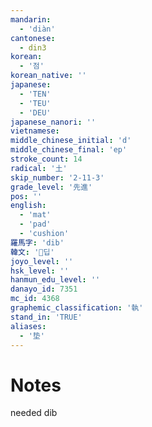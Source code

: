 ```yaml
---
mandarin:
  - 'diàn'
cantonese:
  - din3
korean:
  - '점'
korean_native: ''
japanese:
  - 'TEN'
  - 'TEU'
  - 'DEU'
japanese_nanori: ''
vietnamese:
middle_chinese_initial: 'd'
middle_chinese_final: 'ep'
stroke_count: 14
radical: '土'
skip_number: '2-11-3'
grade_level: '先進'
pos: ''
english:
  - 'mat'
  - 'pad'
  - 'cushion'
羅馬字: 'dib'
韓文: '딥'
joyo_level: ''
hsk_level: ''
hanmun_edu_level: ''
danayo_id: 7351
mc_id: 4368
graphemic_classification: '執'
stand_in: 'TRUE'
aliases:
  - '垫'
---
```


# Notes
needed dib
